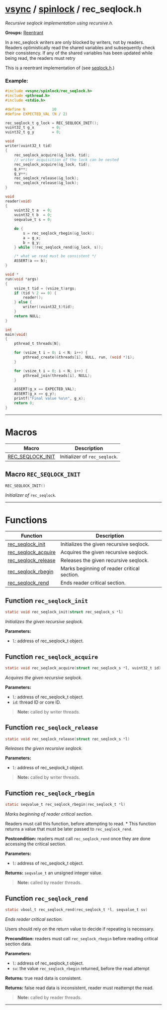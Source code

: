 #  [vsync](../README.md) / [spinlock](README.md) / rec_seqlock.h
_Recursive seqlock implementation using recursive.h._ 

**Groups:** [Reentrant](GROUP_reentrant.md)

In a rec_seqlock writers are only blocked by writers, not by readers. Readers optimistically read the shared variables and subsequently check their consistency. If any of the shared variables has been updated while being read, the readers must retry

This is a reentrant implementation of  (see [seqlock.h](seqlock.h.md).)

### Example:



```c
#include <vsync/spinlock/rec_seqlock.h>
#include <pthread.h>
#include <stdio.h>

#define N            10
#define EXPECTED_VAL (N / 2)

rec_seqlock_t g_lock = REC_SEQLOCK_INIT();
vuint32_t g_x        = 0;
vuint32_t g_y        = 0;

void
writer(vuint32_t tid)
{
    rec_seqlock_acquire(&g_lock, tid);
    // writer acquisition of the lock can be nested
    rec_seqlock_acquire(&g_lock, tid);
    g_x++;
    g_y++;
    rec_seqlock_release(&g_lock);
    rec_seqlock_release(&g_lock);
}

void
reader(void)
{
    vuint32_t a  = 0;
    vuint32_t b  = 0;
    seqvalue_t s = 0;

    do {
        s = rec_seqlock_rbegin(&g_lock);
        a = g_x;
        b = g_y;
    } while (!rec_seqlock_rend(&g_lock, s));

    /* what we read must be consistent */
    ASSERT(a == b);
}

void *
run(void *args)
{
    vsize_t tid = (vsize_t)args;
    if (tid % 2 == 0) {
        reader();
    } else {
        writer((vuint32_t)tid);
    }
    return NULL;
}

int
main(void)
{
    pthread_t threads[N];

    for (vsize_t i = 0; i < N; i++) {
        pthread_create(&threads[i], NULL, run, (void *)i);
    }

    for (vsize_t i = 0; i < N; i++) {
        pthread_join(threads[i], NULL);
    }

    ASSERT(g_x == EXPECTED_VAL);
    ASSERT(g_x == g_y);
    printf("Final value %u\n", g_x);
    return 0;
}
```

 

---
# Macros 

| Macro | Description |
|---|---|
| [REC_SEQLOCK_INIT](rec_seqlock.h.md#macro-rec_seqlock_init) | Initializer of `rec_seqlock`.  |

##  Macro `REC_SEQLOCK_INIT`

```c
REC_SEQLOCK_INIT()
```

 
_Initializer of_ `rec_seqlock`_._ 



---
# Functions 

| Function | Description |
|---|---|
| [rec_seqlock_init](rec_seqlock.h.md#function-rec_seqlock_init) | Initializes the given recursive seqlock.  |
| [rec_seqlock_acquire](rec_seqlock.h.md#function-rec_seqlock_acquire) | Acquires the given recursive seqlock.  |
| [rec_seqlock_release](rec_seqlock.h.md#function-rec_seqlock_release) | Releases the given recursive seqlock.  |
| [rec_seqlock_rbegin](rec_seqlock.h.md#function-rec_seqlock_rbegin) | Marks beginning of reader critical section.  |
| [rec_seqlock_rend](rec_seqlock.h.md#function-rec_seqlock_rend) | Ends reader critical section.  |

##  Function `rec_seqlock_init`

```c
static void rec_seqlock_init(struct rec_seqlock_s *l)
``` 
_Initializes the given recursive seqlock._ 




**Parameters:**

- `l`: address of rec_seqlock_t object. 




##  Function `rec_seqlock_acquire`

```c
static void rec_seqlock_acquire(struct rec_seqlock_s *l, vuint32_t id)
``` 
_Acquires the given recursive seqlock._ 




**Parameters:**

- `l`: address of rec_seqlock_t object. 
- `id`: thread ID or core ID.


> **Note:** called by writer threads. 


##  Function `rec_seqlock_release`

```c
static void rec_seqlock_release(struct rec_seqlock_s *l)
``` 
_Releases the given recursive seqlock._ 




**Parameters:**

- `l`: address of rec_seqlock_t object.


> **Note:** called by writer threads. 


##  Function `rec_seqlock_rbegin`

```c
static seqvalue_t rec_seqlock_rbegin(rec_seqlock_t *l)
``` 
_Marks beginning of reader critical section._ 


Readers must call this function, before attempting to read. * This function returns a value that must be later passed to `rec_seqlock_rend`.


**Postcondition:** readers must call `rec_seqlock_rend` once they are done accessing the critical section.


**Parameters:**

- `l`: address of rec_seqlock_t object. 


**Returns:** `seqvalue_t` an unsigned integer value.

> **Note:** called by reader threads. 


##  Function `rec_seqlock_rend`

```c
static vbool_t rec_seqlock_rend(rec_seqlock_t *l, seqvalue_t sv)
``` 
_Ends reader critical section._ 


Users should rely on the return value to decide if repeating is necessary.


**Precondition:** readers must call `rec_seqlock_rbegin` before reading critical section data.


**Parameters:**

- `l`: address of rec_seqlock_t object. 
- `sv`: the value `rec_seqlock_rbegin` returned, before the read attempt 


**Returns:** true read data is consistent. 

**Returns:** false read data is inconsistent, reader must reattempt the read.

> **Note:** called by reader threads. 



---
